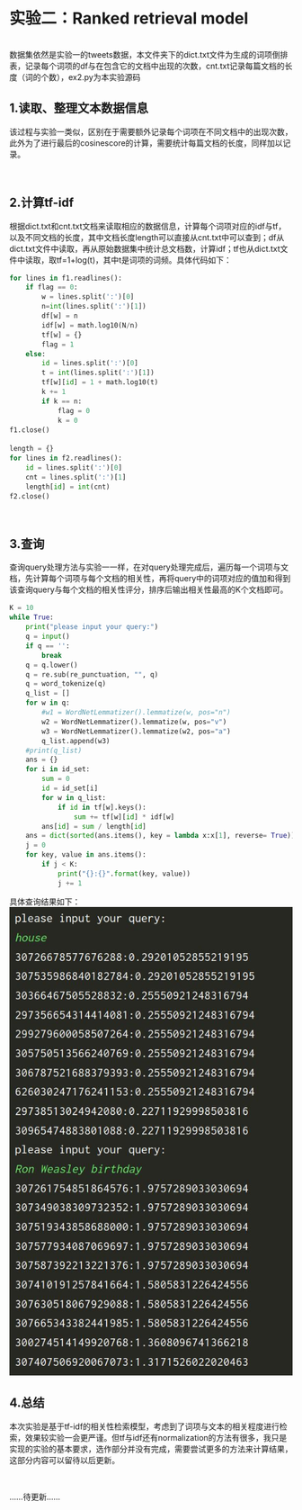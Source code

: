 ﻿# 实验二：Ranked retrieval model
<br/>
数据集依然是实验一的tweets数据，本文件夹下的dict.txt文件为生成的词项倒排表，记录每个词项的df与在包含它的文档中出现的次数，cnt.txt记录每篇文档的长度（词的个数），ex2.py为本实验源码

<br/>

## 1.读取、整理文本数据信息
该过程与实验一类似，区别在于需要额外记录每个词项在不同文档中的出现次数，此外为了进行最后的cosinescore的计算，需要统计每篇文档的长度，同样加以记录。

<br/>

## 2.计算tf-idf
根据dict.txt和cnt.txt文档来读取相应的数据信息，计算每个词项对应的idf与tf，以及不同文档的长度，其中文档长度length可以直接从cnt.txt中可以查到；df从dict.txt文件中读取，再从原始数据集中统计总文档数，计算idf；tf也从dict.txt文件中读取，取tf=1+log(t)，其中t是词项的词频。具体代码如下：
```python
for lines in f1.readlines():
    if flag == 0:
        w = lines.split(':')[0]
        n=int(lines.split(':')[1])
        df[w] = n
        idf[w] = math.log10(N/n)
        tf[w] = {}
        flag = 1
    else:
        id = lines.split(':')[0]
        t = int(lines.split(':')[1])
        tf[w][id] = 1 + math.log10(t)
        k += 1
        if k == n:
            flag = 0
            k = 0
f1.close()

length = {}
for lines in f2.readlines():
    id = lines.split(':')[0]
    cnt = lines.split(':')[1]
    length[id] = int(cnt)
f2.close()
```

<br/>

## 3.查询
查询query处理方法与实验一一样，在对query处理完成后，遍历每一个词项与文档，先计算每个词项与每个文档的相关性，再将query中的词项对应的值加和得到该查询query与每个文档的相关性评分，排序后输出相关性最高的K个文档即可。
```python
K = 10
while True:
    print("please input your query:")
    q = input()
    if q == '':
        break
    q = q.lower()
    q = re.sub(re_punctuation, "", q)
    q = word_tokenize(q)
    q_list = []
    for w in q:
        #w1 = WordNetLemmatizer().lemmatize(w, pos="n")
        w2 = WordNetLemmatizer().lemmatize(w, pos="v")
        w3 = WordNetLemmatizer().lemmatize(w2, pos="a")
        q_list.append(w3)
    #print(q_list)
    ans = {}
    for i in id_set:
        sum = 0
        id = id_set[i]
        for w in q_list:
            if id in tf[w].keys():
                sum += tf[w][id] * idf[w]
        ans[id] = sum / length[id]
    ans = dict(sorted(ans.items(), key = lambda x:x[1], reverse= True))
    j = 0
    for key, value in ans.items():
        if j < K:
            print("{}:{}".format(key, value))
            j += 1
```
具体查询结果如下：
![image](https://github.com/ly1172088975/IR_201818130206_ly/blob/main/homework2/img.jpg)
<br/>

## 4.总结
本次实验是基于tf-idf的相关性检索模型，考虑到了词项与文本的相关程度进行检索，效果较实验一会更严谨。但tf与idf还有normalization的方法有很多，我只是实现的实验的基本要求，选作部分并没有完成，需要尝试更多的方法来计算结果，这部分内容可以留待以后更新。

<br/>

……待更新……
